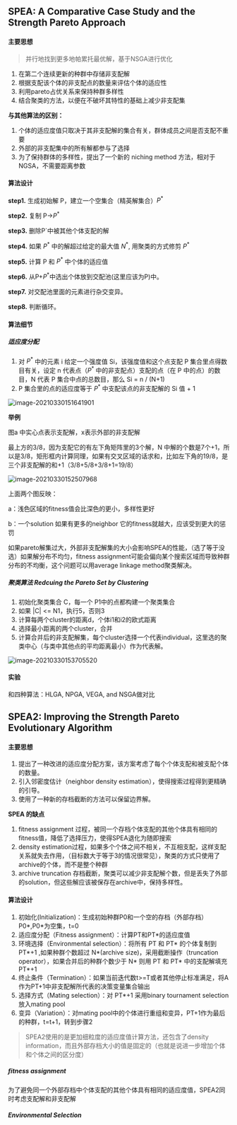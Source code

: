 ## SPEA:  A Comparative Case Study and the Strength Pareto Approach

#### 主要思想

> 并行地找到更多地帕累托最优解，基于NSGA进行优化

1. 在第二个连续更新的种群中存储非支配解
2. 根据支配该个体的非支配点的数量来评估个体的适应性
3. 利用pareto占优关系来保持种群多样性
4. 结合聚类的方法，以便在不破坏其特性的基础上减少非支配集

**与其他算法的区别：**

1. 个体的适应度值只取决于其非支配解的集合有关，群体成员之间是否支配不重要
2. 外部的非支配集中的所有解都参与了选择
3. 为了保持群体的多样性，提出了一个新的 niching method 方法，相对于NGSA，不需要距离参数

#### 算法设计

**step1.** 生成初始解 P，建立一个空集合（精英解集合）$P^*$

**step2.** 复制 P->$P^*$

**step3.** 删除P`中被其他个体支配的解

**step4.** 如果 $P^*$ 中的解超过给定的最大值 $N^*$, 用聚类的方式修剪 $P^*$

**step5.** 计算 P 和 $P^*$ 中个体的适应值

**step6.** 从P+$P^*$中选出个体放到交配池(这里应该为P)中。

**step7.** 对交配池里面的元素进行杂交变异。

**step8.** 判断循环。

#### 算法细节

##### 适应度分配

1. 对 $P^*$ 中的元素 i 给定一个强度值 Si，该强度值和这个点支配 P 集合里点得数目有关，设定 n 代表点（$P^*$ 中的非支配点）支配的点（在 P 中的点）的数目，N 代表 P 集合中点的总数目，那么 Si = n / (N+1)
2.  P 集合里的点的适应度等于 $P^*$ 中支配该点的非支配解的 Si 值 + 1

![image-20210330151641901](D:%5CYP%5C%E7%A0%94%E7%A9%B6%5CGithub%5Cpaper_notes%5Cimage%5Cformula1)

**举例**

图a 中实心点表示支配解，x表示外部的非支配解

最上方的3/8，因为支配它的有左下角矩阵里的3个解，N 中解的个数是7个+1，所以是3/8，矩形框内计算同理，如果有交叉区域的话求和，比如左下角的19/8，是三个非支配解的和+1（3/8+5/8+3/8+1=19/8）

![image-20210330152507968](D:%5CYP%5C%E7%A0%94%E7%A9%B6%5CGithub%5Cpaper_notes%5Cimage%5CSPEA.png)

上面两个图反映：

a：浅色区域的fitness值会比深色的更小，多样性更好

b：一个solution 如果有更多的neighbor 它的fitness就越大，应该受到更大的惩罚

如果pareto解集过大，外部非支配解集的大小会影响SPEA的性能，（选了等于没选）如果解分布不均匀，fitness assignment可能会偏向某个搜索区域而导致种群分布的不均衡，这个问题可以用average linkage method聚类解决。

##### 聚类算法 Redcuing the Pareto Set by Clustering

1. 初始化聚类集合 C，每一个 P1中的点都构建一个聚类集合
2. 如果 |C| <= N1，执行5，否则3
3. 计算每两个cluster的距离d，个体i1和i2的欧式距离
4. 选择最小距离的两个cluster，合并
5. 计算合并后的非支配解集，每个cluster选择一个代表individual，这里选的聚类中心（与类中其他点的平均距离最小）作为代表解。

![image-20210330153705520](D:%5CYP%5C%E7%A0%94%E7%A9%B6%5CGithub%5Cpaper_notes%5Cimage%5CSPEA-formula2)

#### 实验

和四种算法：HLGA, NPGA, VEGA, and NSGA做对比





## SPEA2: Improving the Strength Pareto Evolutionary Algorithm

#### 主要思想

1. 提出了一种改进的适应度分配方案，该方案考虑了每个个体支配和被支配个体的数量。
2. 引入邻密度估计（neighbor density estimation），使得搜索过程得到更精确的引导。
3. 使用了一种新的存档截断的方法可以保留边界解。

**SPEA 的缺点**

1. fitness assignment 过程，被同一个存档个体支配的其他个体具有相同的fitness值，降低了选择压力，使得SPEA退化为随即搜索
2. density estimation过程，如果多个个体之间不相关，不互相支配，这样支配关系就失去作用，（目标数大于等于3的情况很常见），聚类的方式只使用了archive的个体，而不是整个种群
3. archive truncation 存档截断，聚类可以减少非支配解个数，但是丢失了外部的solution，但这些解应该被保存在archive中，保持多样性。

#### 算法设计

1. 初始化(Initialization)：生成初始种群P0和一个空的存档（外部存档）P0*,P0*为空集，t=0
2. 适应度分配（Fitness assignment）：计算PT和PT*的适应度值
3. 环境选择（Environmental selection）：将所有 PT 和 PT* 的个体复制到 PT\*+1 ,如果种群个数超过 N\*(archive size)，采用截断操作（truncation operator），如果合并后的种群个数少于 N* 则用 PT 和 PT\* 中的支配解填充 PT\*+1
4. 终止条件（Termination）：如果当前迭代数t>=T或者其他停止标准满足，将A作为PT+1中非支配解所代表的决策变量集合输出
5. 选择方式（Mating selection）：对 PT\*+1 采用binary tournament selection放入mating pool
6. 变异（Variation）：对mating pool中的个体进行重组和变异，PT+1作为最后的种群，t=t+1，转到步骤2



> SPEA2使用的是更加细粒度的适应度值计算方法，还包含了density information，而且外部存档大小的值是固定的（也就是说进一步增加个体和个体之间的区分度）



##### fitness assignment

为了避免同一个外部存档中个体支配的其他个体具有相同的适应度值，SPEA2同时考虑支配解和非支配解

#####   Environmental Selection















